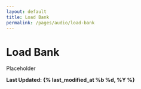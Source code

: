 ```yaml
---
layout: default
title: Load Bank
permalink: /pages/audio/load-bank
---
```

# Load Bank

Placeholder

**Last Updated: {% last_modified_at %b %d, %Y %}**